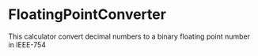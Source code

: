# FloatingPointConverter
This calculator convert decimal numbers to a binary floating point number in IEEE-754
